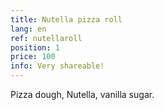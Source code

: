 ```yaml
---
title: Nutella pizza roll
lang: en
ref: nutellaroll
position: 1
price: 100
info: Very shareable!
---
```


Pizza dough, Nutella, vanilla sugar.
